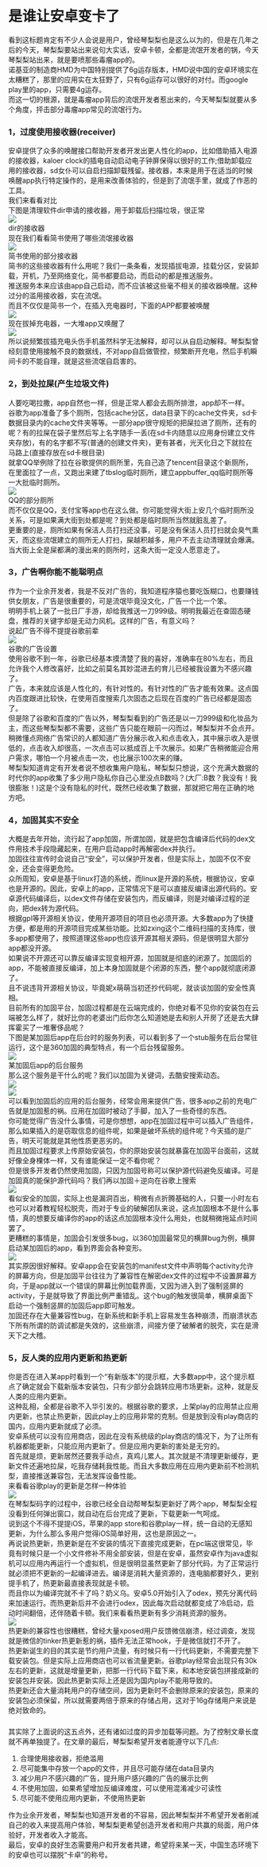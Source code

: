 # 是谁让安卓变卡了  
看到这标题肯定有不少人会说是用户，曾经琴梨梨也是这么以为的，但是在几年之后的今天，琴梨梨要站出来说句大实话，安卓卡顿，全都是流氓开发者的锅，今天琴梨梨站出来，就是要喷那些毒瘤app的。  
诺基亚的制造商HMD为中国特别提供了6g运存版本，HMD说中国的安卓环境实在太糟糕了，那里的应用实在太狂野了，只有6g运存可以很好的对付。而google play里的app，只需要4g运存。  
而这一切的根源，就是毒瘤app背后的流氓开发者惹出来的，今天琴梨梨就要从多个角度，抨击部分毒瘤app常见的流氓行为。  
### 1，过度使用接收器(receiver)  
安卓提供了众多的唤醒接口帮助开发者开发出更人性化的app，比如借助插入电源的接收器，kaloer clock的插电自动启动电子钟屏保得以很好的工作;借助卸载应用的接收器，sd女仆可以自启扫描卸载残留。接收器，本来是用于在适当的时候唤醒app执行特定操作的，是用来改善体验的，但是到了流氓手里，就成了作恶的工具。  
我们来看看对比  
下图是清理软件dir申请的接收器，用于卸载后扫描垃圾，很正常  
![](http://upload-images.jianshu.io/upload_images/5660880-a3463100a03b604b.png)  
dir的接收器  
现在我们看看简书使用了哪些流氓接收器  
![](http://upload-images.jianshu.io/upload_images/5660880-cfcd1dc41ba52007.png)  
简书使用的部分接收器  
简书的这些接收器有什么用呢？我们一条条看，发现插拔电源，挂载分区，安装卸载，开机，乃至网络变化，简书都要启动，而启动的都是推送服务。  
推送服务本来应该由app自己启动，而不应该被这些毫不相关的接收器唤醒。这种过分的滥用接收器，实在流氓。  
而且不仅仅是简书一个，在插入充电器时，下面的APP都要被唤醒  
![](http://upload-images.jianshu.io/upload_images/5660880-49137ccba8b65a24.png)  
现在拔掉充电器，一大堆app又唤醒了  
![](http://upload-images.jianshu.io/upload_images/5660880-28a4edfa7000357f.png)  
所以说频繁拔插充电头伤手机虽然科学无法解释，却可以从自启动解释。琴梨梨曾经刻意使用接触不良的数据线，不对app自启做管控，频繁断开充电，然后手机瞬间卡的不能自理，就是这些流氓自启害的。  
### 2，到处拉屎(产生垃圾文件)  
人要吃喝拉撒，app自然也一样，但是正常人都会去厕所排泄，app却不一样。  
谷歌为app准备了多个厕所，包括cache分区，data目录下的cache文件夹，sd卡数据目录内的cache文件夹等等。一部分app很守规矩的把屎拉进了厕所，还有的呢？有的拉屎在袋子里然后写上名字随手一丢(在sd卡内随意以应用身份建立文件夹存放)，有的名字都不写(普通的创建文件夹)，更有甚者，光天化日之下就拉在马路上(直接存放在sd卡根目录)  
就拿QQ举例除了拉在谷歌提供的厕所里，先自己造了tencent目录这个新厕所，在里面拉了一点，又跑出来建了tbslog临时厕所，建立appbuffer_qq临时厕所等一大批临时厕所。  
![](http://upload-images.jianshu.io/upload_images/5660880-7d5fa2a474fb8455.png)  
QQ的部分厕所  
而不仅仅是QQ，支付宝等app也在这么做。你可能觉得大街上安几个临时厕所没关系，可是如果满大街到处都是呢？到处都是临时厕所当然就脏乱差了。  
更重要的是，厕所如果有保洁人员打扫还没事，可是没有保洁人员打扫就会臭气熏天，而这些流氓建立的厕所无人打扫，屎越积越多，用户不去主动清理就会爆满。  
当大街上全是屎都满的漫出来的厕所时，这条大街一定没人愿意走了。  
### 3，广告啊你能不能聪明点  
作为一个业余开发者，我是不反对广告的，我知道程序猿也要吃饭糊口，也要赚钱供女朋友，广告是很重要的，可是流氓毕竟没文化，广告一个比一个笨。  
明明手机上装了一批日厂手游，却给我推送一刀999级。明明我最近在查固态硬盘，推荐的关键字却是无动力风机。这样的广告，有意义吗？  
说起广告不得不提提谷歌前辈  
![](http://upload-images.jianshu.io/upload_images/5660880-02693c3391904374.png)  
谷歌的广告设置  
使用谷歌不到一年，谷歌已经基本摸清楚了我的喜好，准确率在80%左右，而且允许我个人修改喜好，比如之前莫名其妙混进去的育儿已经被我设置为不感兴趣了。  
广告，本来就应该是人性化的，有针对性的。有针对性的广告才能有效果。这点国内百度跟进比较快，在使用百度搜索几次固态之后现在百度的广告已经都是固态了。  
但是除了谷歌和百度的广告以外，琴梨梨看到的广告还是以一刀999级和化妆品为主，而这些琴梨梨都不需要，这些广告只能在眼前一闪而过，琴梨梨并不会点开。  
稍微懂点网络广告常识的人都知道广告分展示收入和点击收入，其中展示收入是很低的，点击收入却很高，一次点击可以抵成百上千次展示。如果广告稍微能迎合用户需求，哪怕一个月被点击一次，也比展示100次来的赚。  
琴梨梨知道肯定有开发者说不想收集用户隐私，琴梨梨只想说，这个充满大数据的时代你的app收集了多少用户隐私你自己心里没点B数吗？(大厂:B数？我没有！我很膨胀！)这是个没有隐私的时代，既然已经收集了数据，那就把它用在正确的地方吧。  
### 4，加固其实不安全  
大概是去年开始，流行起了app加固，所谓加固，就是把包含编译后代码的dex文件用技术手段隐藏起来，在用户启动app时再解密dex并执行。  
加固往往宣传时会说自己“安全”，可以保护开发者，但是实际上，加固不仅不安全，还会变得更危险。  
众所周知，安卓是基于linux打造的系统，而linux是开源的系统，根据协议，安卓也是开源的。因此，安卓上的app，正常情况下是可以直接反编译出源代码的。安卓源代码编译后，以dex文件存储在安装包内，而反编译，则是对编译过程的逆向，把dex转为源代码。  
根据gpl等开源相关协议，使用开源项目的项目也必须开源。大多数app为了快捷方便，都是用的开源项目完成某些功能。比如zxing这个二维码扫描的支持库，很多app都使用了，按照道理这些app也应该开源其相关源码，但是很明显大部分app都没开源。  
如果说不开源还可以靠反编译实现变相开源，加固就是彻底的闭源了。加固后的app，不能被直接反编译，加上本身加固就是个闭源的东西，整个app就彻底闭源了。  
且不说违背开源相关协议，毕竟妮x萌萌当初还抄代码呢，就谈谈加固的安全性真相。  
目前所有的加固平台，加固过程都是在云端完成的，你绝对看不见你的安装包在云端被怎么样了，就好比你的老婆出门后你怎么知道她是去和别人开房了还是去大肆挥霍买了一堆奢侈品呢？  
下图是某加固后app在后台时的服务列表，可以看到多了一个stub服务在后台常驻运行，这个是360加固的典型特点，有一个后台残留服务。  
![](http://upload-images.jianshu.io/upload_images/5660880-edf4077dd160eda7.png)  
某加固后app的后台服务  
那么这个服务是干什么的呢？我们以加固为关键词，去酷安搜索动态。  
![](http://upload-images.jianshu.io/upload_images/5660880-cd86480f79f876e8.png)  
![](http://upload-images.jianshu.io/upload_images/5660880-fb219937738ed689.png)  
可以看到加固后的应用的后台服务，经常会用来提供广告，很多app之前的充电广告就是加固惹的祸。应用在加固时被动了手脚，加入了一些奇怪的东西。  
你可能觉得广告没什么事情，可是你想想，app在加固过程中可以插入广告组件，那么如果插入的是窃取信息的组件呢，如果是破坏系统的组件呢？今天插的是广告，明天可能就是其他性质更恶劣的。  
而且加固过程要求上传原始安装包，你的原始安装包就暴露在加固平台面前，这就好像全身棵体一样，又有谁能保证一定不看你呢？  
但是很多开发者仍然使用加固，只因为加固号称可以保护源代码避免反编译。可是加固真的能保护源代码吗？我们再以加固＋逆向在谷歌上搜索  
![](http://upload-images.jianshu.io/upload_images/5660880-b4d2c3a0bfd881bf.png)  
看似安全的加固，实际上也是漏洞百出，稍微有点折腾基础的人，只要一小时左右也可以对着教程轻松脱壳，而对于专业的破解团队来说，这点加固根本不是什么事情，真的想要反编译你的app的话这点加固根本没什么用处，也就稍微拖延点时间罢了。  
更糟糕的事情是，加固会引发很多bug，以360加固最常见的横屏bug为例，横屏启动某加固后的app，看到界面会各种变形。  
![](http://upload-images.jianshu.io/upload_images/5660880-a105e1bd09b792c9.png)  
其实原因很好解释。安卓app会在安装包的manifest文件中声明每个activity允许的屏幕方向，但是加固平台往往为了兼容性在解密dex文件的过程中不设置屏幕方向，于是app就以一个错误的屏幕比例加载界面，又因为进入到了强制竖屏的activity，于是就导致了界面比例严重错乱。这个bug的触发很简单，横屏桌面下启动一个强制竖屏的加固后app即可触发。  
加固还存在大量兼容性bug，在新系统和新手机上容易发生各种崩溃，而崩溃状态下所有所谓的防调试都是失效的，这些崩溃，间接方便了破解者的脱壳，实在是滑天下之大稽。  
### 5，反人类的应用内更新和热更新  
你是否在进入某app时看到一个“有新版本”的提示框，大多数app中，这个提示框点了确定就会下载新版本安装包，只有少部分会跳转应用市场更新。这种，就是反人类的应用内更新。  
这种乱相，全都是谷歌不入华引发的。根据谷歌的要求，上架play的应用禁止应用内更新，也禁止热更新，因此play上的应用非常的克制。但是放到没有play商店的国内，应用内更新就成了必须。  
安卓系统可以没有应用商店，因此在没有系统级的play商店的情况下，为了让所有机器都能更新，只能应用内更新了。但是应用内更新的害处是无穷的。  
首先就是烦，更新居然还要我手动点，真鸡儿累人。其次就是不清理更新缓存，更新文件还遍地拉屎，吃我存储耗我性能。而且大多数应用在应用内更新前不检测机型，直接推送兼容包，无法发挥设备性能。  
来看看谷歌play的更新是怎样一种体验  
![](http://upload-images.jianshu.io/upload_images/5660880-e9ca64580ee1b81c.png)  
在琴梨梨码字的过程中，谷歌已经全自动帮琴梨梨更新好了两个app，琴梨梨全程没看到任何弹出窗口，就自动在后台完成了更新，下载更新一气呵成。  
说到这个不得不提提iOS，苹果的app store和谷歌play一样，统一自动的无感知更新，为什么那么多用户觉得iOS简单好用，这也是原因之一。  
再说说热更新，热更新是在不安装的情况下直接完成更新，在pc端这很常见，毕竟有时候只是一个小文件修补不用全部安装，但是在安卓，虽然安卓作为java虚拟机可以应用内再运行一个虚拟机，但是很明显虽然更新了部分代码，为了正常运行就必须把不更新的一起编译进去。编译是消耗大量资源的，连电脑都要好久，更别提手机了，热更新最直接表现就是卡顿。  
而且你以为编译完就不卡了吗？奶义乌。安卓5.0开始引入了odex，预先分离代码来加速运行。而热更新后并不会进行odex，因此每次启动就都变成了冷启动，启动时间翻倍，还伴随着卡顿。我们来看看热更新有多少消耗资源的服务。  
![](http://upload-images.jianshu.io/upload_images/5660880-b7d2b67582830f39.png)  
热更新的兼容性也很糟糕，曾经大量xposed用户反馈微信崩溃，经过调查，发现就是微信的tinker热更新惹的祸，插件无法正常hook，于是微信就打不开了。  
热更新诞生的目的其实是节约用户流量，有时候只有一行代码更新，不需要完整下载安装包。但是实际上应用商店也可以省流量更新。谷歌play经常会出现只有30k左右的更新，这就是增量更新，把那一行代码下载下来，和本地安装包拼接成新的安装包并安装。因此热更新实际上还是因为国内play不能用导致的。  
热更新还会大量消耗用户的存储空间，因为更新时不会删除原来的安装包，原来的安装包必须保留，所以就需要两倍于原来的存储占用，这对于16g存储用户来说是绝对致命的。  
###   
其实除了上面说的这五点外，还有诸如过度的异步加载等问题。为了控制文章长度就不再单独提了。在文章的最后，琴梨梨希望开发者能遵守以下几点:  

1. 合理使用接收器，拒绝滥用  
2. 尽可能集中存放一个app的文件，并且尽可能存储在data目录内  
3. 减少用户不感兴趣的广告，提升用户感兴趣的广告的展示比例  
4. 不使用加固，如果希望增加反编译难度，可以使用混淆减少可读性  
5. 尽可能不使用应用内更新，不使用热更新  

作为业余开发者，琴梨梨也知道开发者的不容易，因此琴梨梨并不希望开发者削减自己的收入来提高用户体验，琴梨梨更希望创造开发者和用户共赢的局面，用户体验好，开发者收入才能高。  
最后，安卓的良好生态需要用户和开发者共建，希望将来某一天，中国生态环境下的安卓也可以摆脱“卡卓”的称号。
